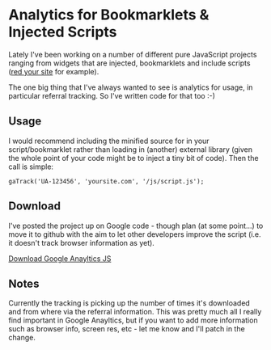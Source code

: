 # Analytics for Bookmarklets & Injected Scripts

Lately I've been working on a number of different pure JavaScript projects ranging from widgets that are injected, bookmarklets and include scripts ([red your site](http://redyoursite.com/) for example).

The one big thing that I've always wanted to see is analytics for usage, in particular referral tracking. So I've written code for that too :-)

<!--more-->
## Usage

I would recommend including the minified source for in your script/bookmarklet rather than loading in (another) external library (given the whole point of your code might be to inject a tiny bit of code).  Then the call is simple:

<pre><code>gaTrack('UA-123456', 'yoursite.com', '/js/script.js');</code></pre>

## Download

I've posted the project up on Google code - though plan (at some point...) to move it to github with the aim to let other developers improve the script (i.e. it doesn't track browser information as yet).

[Download Google Anayltics JS](http://code.google.com/p/google-analytics-js/downloads/list)

## Notes

Currently the tracking is picking up the number of times it's downloaded and from where via the referral information. This was pretty much all I really find important in Google Anayltics, but if you want to add more information such as browser info, screen res, etc - let me know and I'll patch in the change.